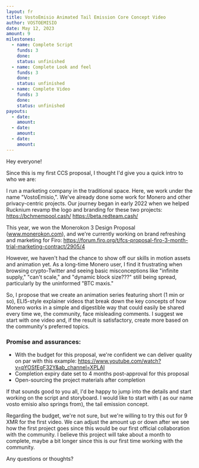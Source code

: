 ```yaml
---
layout: fr
title: VostoEmisio Animated Tail Emission Core Concept Video
author: VOSTOEMISIO
date: May 12, 2023
amount: 9
milestones:
  - name: Complete Script
    funds: 3
    done:
    status: unfinished
  - name: Complete Look and feel
    funds: 3
    done:
    status: unfinished
  - name: Complete Video
    funds: 3
    done:
    status: unfinished
payouts:
  - date:
    amount:
  - date:
    amount:
  - date:
    amount:
---
```


Hey everyone!

Since this is my first CCS proposal, I thought I'd give you a quick intro to who we are:

I run a marketing company in the traditional space. Here, we work under the name "VostoEmisio,". We've already done some work for Monero and other privacy-centric projects. Our journey began in early 2022 when we helped Rucknium revamp the logo and branding for these two projects:
https://bchmempool.cash/
https://beta.redteam.cash/

This year, we won the Monerokon 3 Design Proposal (www.monerokon.com), and we're currently working on brand refreshing and marketing for Firo: https://forum.firo.org/t/fcs-proposal-firo-3-month-trial-marketing-contract/2905/4

However, we haven't had the chance to show off our skills in motion assets and animation yet. As a long-time Monero user, I find it frustrating when browsing crypto-Twitter and seeing basic misconceptions like "infinite supply," "can't scale," and "dynamic block size???" still being spread, particularly by the uninformed "BTC maxis."

So, I propose that we create an animation series featuring short (1 min or so), ELI5-style explainer videos that break down the key concepts of how Monero works in a simple and digestible way that could easily be shared every time we, the community, face misleading comments. I suggest we start with one video and, if the result is satisfactory, create more based on the community's preferred topics.

### Promise and assurances:

- With the budget for this proposal, we're confident we can deliver quality on par with this example: https://www.youtube.com/watch?v=pYOSfEgF32Y&ab_channel=XPLAI
- Completion expiry date set to 4 months post-approval for this proposal
- Open-sourcing the project materials after completion

If that sounds good to you all, I'd be happy to jump into the details and start working on the script and storyboard. I would like to start with ( as our name vosto emisio also springs from), the tail emission concept. 

Regarding the budget, we're not sure, but we're willing to try this out for 9 XMR for the first video. We can adjust the amount up or down after we see how the first project goes since this would be our first official collaboration with the community. I believe this project will take about a month to complete, maybe a bit longer since this is our first time working with the community.

Any questions or thoughts?


    
